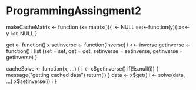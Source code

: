 # ProgrammingAssingment2
makeCacheMatrix <- function (x= matrix()){ 
i<- NULL 
set<-function(y){ 
  x<<-y 
  i<<-NULL 
} 

get <- function() x 
        setinverse <- function(inverse) 
       i <<- inverse 
       getinverse <- function() i 
list (set = set, get = get, 
             setinverse = setinverse, 
             getinverse = getinverse) 
} 

cacheSolve <- function(x, ...) {
        i <- x$getinverse()
        if(!is.null(i)) {
                message("getting cached data")
                return(i)
        }
        data <- x$get()
        i <- solve(data, ...)
        x$setinverse(i)
        i
}
